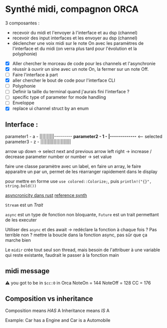 # Synthé midi, compagnon ORCA

3 composantes :
 - recevoir du midi et l'envoyer à l'interface et au dsp (channel)
 - recevoir des input interfaces et les envoyer au dsp (channel)
 - déclencher une voix midi sur le note On avec les paramètres de l'interface et du midi (on verra plus tard pour l'évolution et la polyphonie)

 - [x] Aller chercher le morceau de code pour les channels et l'asynchronie
 - [x] réussir à ouvrir un sine avec un note On, la fermer sur un note Off.
 - [ ] Faire l'interface à part
 - [x] aller chercher le bout de code pour l'interface CLI
 - [ ] Polyphonie
 - [ ] Definir la taille du terminal quand j'aurais fini l'interface ?
 - [ ] specific type of parameter for mode handling
 - [ ] Enveloppe
 - [x] replace ui channel struct by an enum

## Interface :
parameter1 - a - ||||||||||---------
**parameter2 - 1 - |-------------** <-- selected
parameter3 - z - |||||||||||||||||||||

arrow up down -> select next and previous
arrow left right -> increase / decrease parameter
number or number -> set value

faire une classe paramètre avec un label, en faire un array, le faire apparaitre un par un, permet de les réarranger rapidement dans le display

pour mettre en forme use `use colored::Colorize;`, puis `println!("{}", string.bold())`

[asyncronicity dans rust](https://rust-lang.github.io/async-book/05_streams/01_chapter.html)
[reference synth](https://github.com/chris-zen/kiro-synth)

`Stream` est un *Trait* 

`async` est un type de fonction non bloquante, `Future` est un trait permettant de les executer

Utiliser des `async` et des await -> redéclare la fonction à chaque fois ? Pas terrible non ? 
mettre la boucle dans la fonction async, pas sûr que ça marche bien

Le `midir` crée tout seul son thread, mais besoin de l'attribuer à une variable qui reste existante, faudrait le passer à la fonction main

## midi message
⚠️ you got to be in `$cc:0` in Orca
NoteOn = 144
NoteOff = 128
CC = 176


## Composition vs inheritance

Composition means *HAS* A
Inheritance means *IS* A

Example: Car has a Engine and Car is a Automobile
